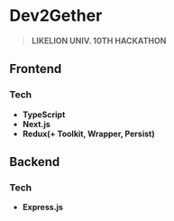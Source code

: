 # Dev2Gether
> **LIKELION UNIV. 10TH HACKATHON**

## Frontend
### Tech
* **TypeScript**
* **Next.js**
* **Redux(+ Toolkit, Wrapper, Persist)**

## Backend
### Tech
* **Express.js**
